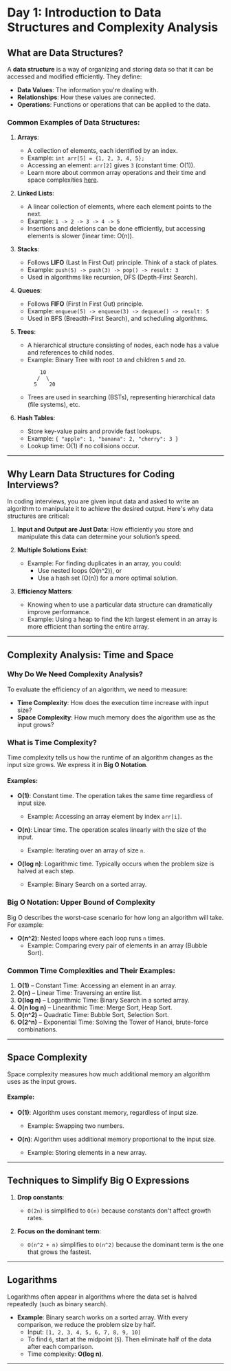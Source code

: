 # Day 1: Introduction to Data Structures and Complexity Analysis

## What are Data Structures?

A **data structure** is a way of organizing and storing data so that it can be accessed and modified efficiently. They define:
- **Data Values**: The information you're dealing with.
- **Relationships**: How these values are connected.
- **Operations**: Functions or operations that can be applied to the data.

### Common Examples of Data Structures:

1. **Arrays**:
   - A collection of elements, each identified by an index.
   - Example: `int arr[5] = {1, 2, 3, 4, 5};`
   - Accessing an element: `arr[2]` gives `3` (constant time: O(1)).    
    - Learn more about common array operations and their time and space complexities [here](./Array.md).

2. **Linked Lists**:
   - A linear collection of elements, where each element points to the next.
   - Example: `1 -> 2 -> 3 -> 4 -> 5`
   - Insertions and deletions can be done efficiently, but accessing elements is slower (linear time: O(n)).

3. **Stacks**:
   - Follows **LIFO** (Last In First Out) principle. Think of a stack of plates.
   - Example: `push(5) -> push(3) -> pop() -> result: 3`
   - Used in algorithms like recursion, DFS (Depth-First Search).

4. **Queues**:
   - Follows **FIFO** (First In First Out) principle.
   - Example: `enqueue(5) -> enqueue(3) -> dequeue() -> result: 5`
   - Used in BFS (Breadth-First Search), and scheduling algorithms.

5. **Trees**:
   - A hierarchical structure consisting of nodes, each node has a value and references to child nodes.
   - Example: Binary Tree with root `10` and children `5` and `20`.
     ```
         10
        /  \
       5    20
     ```
   - Trees are used in searching (BSTs), representing hierarchical data (file systems), etc.

6. **Hash Tables**:
   - Store key-value pairs and provide fast lookups.
   - Example: `{ "apple": 1, "banana": 2, "cherry": 3 }`
   - Lookup time: O(1) if no collisions occur.

---

## Why Learn Data Structures for Coding Interviews?

In coding interviews, you are given input data and asked to write an algorithm to manipulate it to achieve the desired output. Here's why data structures are critical:

1. **Input and Output are Just Data**: How efficiently you store and manipulate this data can determine your solution’s speed.
   
2. **Multiple Solutions Exist**: 
   - Example: For finding duplicates in an array, you could:
     - Use nested loops (O(n^2)), or
     - Use a hash set (O(n)) for a more optimal solution.

3. **Efficiency Matters**: 
   - Knowing when to use a particular data structure can dramatically improve performance.
   - Example: Using a heap to find the kth largest element in an array is more efficient than sorting the entire array.

---

## Complexity Analysis: Time and Space

### Why Do We Need Complexity Analysis?

To evaluate the efficiency of an algorithm, we need to measure:
- **Time Complexity**: How does the execution time increase with input size?
- **Space Complexity**: How much memory does the algorithm use as the input grows?

### What is Time Complexity?

Time complexity tells us how the runtime of an algorithm changes as the input size grows. We express it in **Big O Notation**.

#### Examples:
- **O(1)**: Constant time. The operation takes the same time regardless of input size.
  - Example: Accessing an array element by index `arr[i]`.

- **O(n)**: Linear time. The operation scales linearly with the size of the input.
  - Example: Iterating over an array of size `n`.

- **O(log n)**: Logarithmic time. Typically occurs when the problem size is halved at each step.
  - Example: Binary Search on a sorted array.

### Big O Notation: Upper Bound of Complexity

Big O describes the worst-case scenario for how long an algorithm will take. For example:
- **O(n^2)**: Nested loops where each loop runs `n` times.
  - Example: Comparing every pair of elements in an array (Bubble Sort).

### Common Time Complexities and Their Examples:
1. **O(1)** – Constant Time: Accessing an element in an array.
2. **O(n)** – Linear Time: Traversing an entire list.
3. **O(log n)** – Logarithmic Time: Binary Search in a sorted array.
4. **O(n log n)** – Linearithmic Time: Merge Sort, Heap Sort.
5. **O(n^2)** – Quadratic Time: Bubble Sort, Selection Sort.
6. **O(2^n)** – Exponential Time: Solving the Tower of Hanoi, brute-force combinations.

---

## Space Complexity

Space complexity measures how much additional memory an algorithm uses as the input grows. 

#### Example:
- **O(1)**: Algorithm uses constant memory, regardless of input size.
  - Example: Swapping two numbers.
  
- **O(n)**: Algorithm uses additional memory proportional to the input size.
  - Example: Storing elements in a new array.

---

## Techniques to Simplify Big O Expressions

1. **Drop constants**:
   - `O(2n)` is simplified to `O(n)` because constants don't affect growth rates.
   
2. **Focus on the dominant term**:
   - `O(n^2 + n)` simplifies to `O(n^2)` because the dominant term is the one that grows the fastest.

---

## Logarithms

Logarithms often appear in algorithms where the data set is halved repeatedly (such as binary search). 

- **Example**: Binary search works on a sorted array. With every comparison, we reduce the problem size by half.
  - Input: `[1, 2, 3, 4, 5, 6, 7, 8, 9, 10]`
  - To find `6`, start at the midpoint (`5`). Then eliminate half of the data after each comparison.
  - Time complexity: **O(log n)**.

---